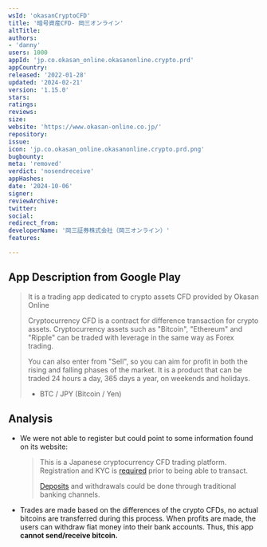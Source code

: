 ```yaml
---
wsId: 'okasanCryptoCFD'
title: '暗号資産CFD‐ 岡三オンライン'
altTitle: 
authors:
- 'danny'
users: 1000
appId: 'jp.co.okasan_online.okasanonline.crypto.prd'
appCountry: 
released: '2022-01-28'
updated: '2024-02-21'
version: '1.15.0'
stars: 
ratings: 
reviews: 
size: 
website: 'https://www.okasan-online.co.jp/'
repository: 
issue: 
icon: 'jp.co.okasan_online.okasanonline.crypto.prd.png'
bugbounty: 
meta: 'removed'
verdict: 'nosendreceive'
appHashes: 
date: '2024-10-06'
signer: 
reviewArchive: 
twitter: 
social: 
redirect_from: 
developerName: '岡三証券株式会社（岡三オンライン）'
features: 

---
```


## App Description from Google Play

  > It is a trading app dedicated to crypto assets CFD provided by Okasan Online
  > 
  > Cryptocurrency CFD is a contract for difference transaction for crypto assets. Cryptocurrency assets such as "Bitcoin", "Ethereum" and "Ripple" can be traded with leverage in the same way as Forex trading.
  >
  > You can also enter from "Sell", so you can aim for profit in both the rising and falling phases of the market. It is a product that can be traded 24 hours a day, 365 days a year, on weekends and holidays.
  > 
  > - BTC / JPY (Bitcoin / Yen)

## Analysis 

- We were not able to register but could point to some information found on its website:
  > This is a Japanese cryptocurrency CFD trading platform. Registration and KYC is [required](https://www.okasan-online.co.jp/crypto/products/firststep.html) prior to being able to transact. 
  >
  > [Deposits](https://www.okasan-online.co.jp/jp/stock/beginner/study01-15.html) and withdrawals could be done through traditional banking channels.

- Trades are made based on the differences of the crypto CFDs, no actual bitcoins are transferred during this process. When profits are made, the users can withdraw fiat money into their bank accounts. Thus, this app **cannot send/receive bitcoin.**
